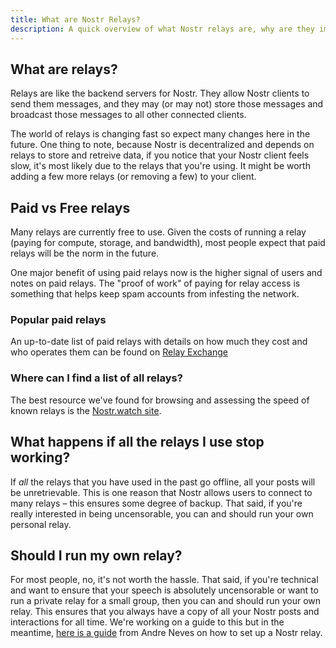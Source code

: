 ```yaml
---
title: What are Nostr Relays?
description: A quick overview of what Nostr relays are, why are they important, and how they work.
---
```


## What are relays?

Relays are like the backend servers for Nostr. They allow Nostr clients to send them messages, and they may (or may not) store those messages and broadcast those messages to all other connected clients.

The world of relays is changing fast so expect many changes here in the future. One thing to note, because Nostr is decentralized and depends on relays to store and retreive data, if you notice that your Nostr client feels slow, it's most likely due to the relays that you're using. It might be worth adding a few more relays (or removing a few) to your client.

## Paid vs Free relays

Many relays are currently free to use. Given the costs of running a relay (paying for compute, storage, and bandwidth), most people expect that paid relays will be the norm in the future.

One major benefit of using paid relays now is the higher signal of users and notes on paid relays. The "proof of work" of paying for relay access is something that helps keep spam accounts from infesting the network.

### Popular paid relays

An up-to-date list of paid relays with details on how much they cost and who operates them can be found on [Relay Exchange](https://relay.exchange/)

### Where can I find a list of all relays?

The best resource we've found for browsing and assessing the speed of known relays is the [Nostr.watch site](https://legacy.nostr.watch/relays/find).

## What happens if all the relays I use stop working?

If _all_ the relays that you have used in the past go offline, all your posts will be unretrievable. This is one reason that Nostr allows users to connect to many relays – this ensures some degree of backup. That said, if you're really interested in being uncensorable, you can and should run your own personal relay.

## Should I run my own relay?

For most people, no, it's not worth the hassle. That said, if you're technical and want to ensure that your speech is absolutely uncensorable or want to run a private relay for a small group, then you can and should run your own relay. This ensures that you always have a copy of all your Nostr posts and interactions for all time. We're working on a guide to this but in the meantime, [here is a guide](https://andreneves.xyz/p/set-up-a-nostr-relay-server-in-under) from Andre Neves on how to set up a Nostr relay.
